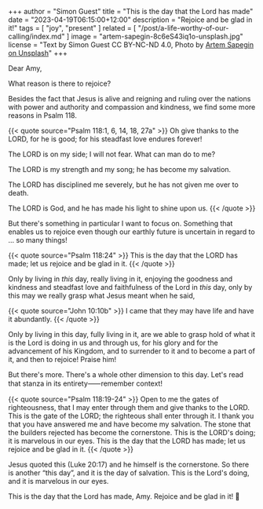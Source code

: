 +++
author = "Simon Guest"
title = "This is the day that the Lord has made"
date = "2023-04-19T06:15:00+12:00"
description = "Rejoice and be glad in it!"
tags = [ "joy", "present" ]
related = [ "/post/a-life-worthy-of-our-calling/index.md" ]
image = "artem-sapegin-8c6eS43iq1o-unsplash.jpg"
license = "Text by Simon Guest CC BY-NC-ND 4.0, Photo by [Artem Sapegin on Unsplash](https://unsplash.com/photos/8c6eS43iq1o)"
+++

Dear Amy,

What reason is there to rejoice?

Besides the fact that Jesus is alive and reigning and ruling over the nations with power and authority and compassion and kindness, we find some more reasons in Psalm 118.

{{< quote source="Psalm 118:1, 6, 14, 18, 27a" >}}
Oh give thanks to the LORD, for he is good; for his steadfast love endures forever!

The LORD is on my side; I will not fear. What can man do to me?

The LORD is my strength and my song; he has become my salvation.

The LORD has disciplined me severely, but he has not given me over to death.

The LORD is God, and he has made his light to shine upon us.
{{< /quote >}}

But there's something in particular I want to focus on. Something that enables us to rejoice even though our earthly future is uncertain in regard to ... so many things!

{{< quote source="Psalm 118:24" >}}
This is the day that the LORD has made; let us rejoice and be glad in it.
{{< /quote >}}

Only by living in _this_ day, really living in it, enjoying the goodness and kindness and steadfast love and faithfulness of the Lord in _this_ day, only by this may we really grasp what Jesus meant when he said,

{{< quote source="John 10:10b" >}}
I came that they may have life and have it abundantly.
{{< /quote >}}

Only by living in this day, fully living in it, are we able to grasp hold of what it is the Lord is doing in us and through us, for his glory and for the advancement of his Kingdom, and to surrender to it and to become a part of it, and then to rejoice! Praise him!

But there's more. There's a whole other dimension to this day. Let's read that stanza in its entirety⸺remember context!

{{< quote source="Psalm 118:19-24" >}}
Open to me the gates of righteousness, that I may enter through them and give thanks to the LORD. This is the gate of the LORD; the righteous shall enter through it. I thank you that you have answered me and have become my salvation. The stone that the builders rejected has become the cornerstone. This is the LORD's doing; it is marvelous in our eyes. This is the day that the LORD has made; let us rejoice and be glad in it.
{{< /quote >}}

Jesus quoted this (Luke 20:17) and he himself is the cornerstone. So there is another “this day”, and it is the day of salvation. This is the Lord's doing, and it is marvelous in our eyes.

This is the day that the Lord has made, Amy. Rejoice and be glad in it! 🙏

